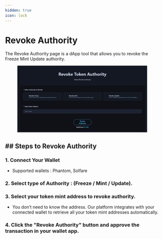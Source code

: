 ```yaml
---
hidden: true
icon: lock
---
```


# Revoke Authority

The Revoke Authority page is a dApp tool that allows you to revoke the Freeze Mint Update authority.

<figure><img src="../.gitbook/assets/revoke_auth.png" alt=""><figcaption></figcaption></figure>

## ## Steps to Revoke Authority

### 1. Connect Your Wallet

* Supported wallets : Phantom, Solfare

### 2. Select type of Authority : (Freeze / Mint / Update).

### 3. Select your token mint address to revoke authority.

* You don’t need to know the address. Our platform integrates with your connected wallet to retrieve all your token mint addresses automatically.

### 4. Click the "Revoke Authority" button and approve the transaction in your wallet app.
